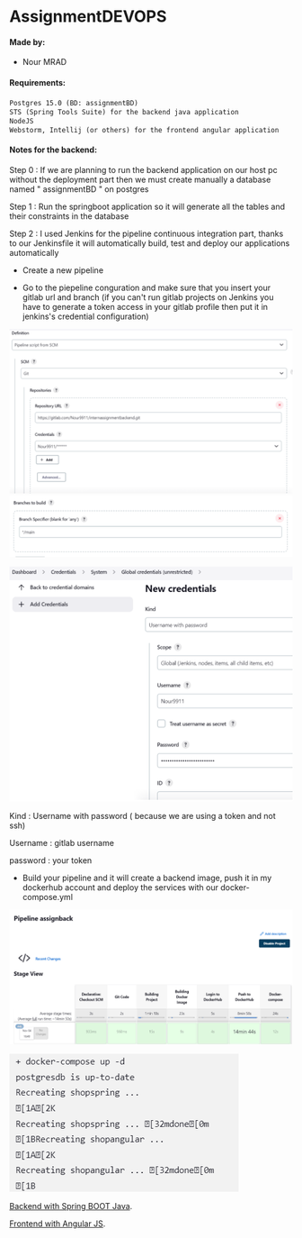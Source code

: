 # AssignmentDEVOPS 

#### Made by:

- Nour MRAD


#### Requirements:
```
Postgres 15.0 (BD: assignmentBD)
STS (Spring Tools Suite) for the backend java application
NodeJS
Webstorm, Intellij (or others) for the frontend angular application

```
#### Notes for the backend:

Step 0 : If we are planning to run the backend application on our host pc without the deployment part then we must create manually a database named " assignmentBD " on postgres 

Step 1 : Run the springboot application so it will generate all the tables and their constraints in the database

Step 2 : I used Jenkins for the pipeline continuous integration part, thanks to our Jenkinsfile it will automatically build, test and deploy our applications automatically

 - Create a new pipeline

- Go to the piepeline conguration and make sure that you insert your gitlab url and branch (if you can't run gitlab projects on Jenkins you have to generate a token access in your gitlab profile then put it in jenkins's credential configuration)

![image.png](./image.png)
![image-1.png](./image-1.png)

![image-2.png](./image-2.png)

Kind : Username with password ( because we are using a token and not ssh)

Username : gitlab username

password : your token

 - Build your pipeline and it will create a backend image, push it in my dockerhub account and deploy the services with our docker-compose.yml

![image-3.png](./image-3.png)

![image-4.png](./image-4.png)



[Backend with Spring BOOT Java](https://gitlab.com/Nour9911/internassignmentbackend.git
).

[Frontend with Angular JS](https://gitlab.com/Nour9911/internassignmentfrontend.git
).



